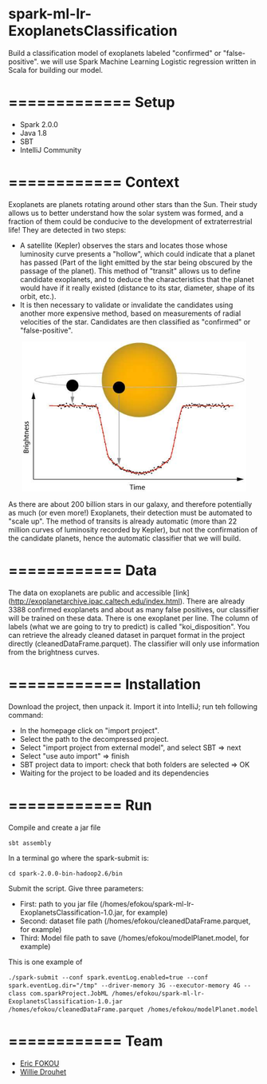 # spark-ml-lr-ExoplanetsClassification
Build a classification model of exoplanets labeled "confirmed" or "false-positive". we will use Spark Machine Learning Logistic regression written in Scala for building our model.
   
=============
Setup 
=============

* Spark 2.0.0
* Java 1.8
* SBT
* IntelliJ Community

============
Context
============

Exoplanets are planets rotating around other stars than the Sun. Their study allows us to better understand how the solar system was formed, and a fraction of them could be conducive to the development of extraterrestrial life! They are detected in two steps:
* A satellite (Kepler) observes the stars and locates those whose luminosity curve presents a "hollow", which could indicate that a planet has passed
(Part of the light emitted by the star being obscured by the passage of the planet). This method of "transit" allows us to define candidate exoplanets, and to deduce the characteristics that the planet would have if it really existed (distance to its star, diameter, shape of its orbit, etc.).
* It is then necessary to validate or invalidate the candidates using another more expensive method, based on measurements of radial velocities of the star. Candidates are then classified as "confirmed" or "false-positive".
<p align="center">
  <img src="https://raw.githubusercontent.com/ericfokou/spark-ml-lr-ExoplanetsClassification/master/media/Satellite_observation.png" alt="Luminosity curve" height="300" width="450""/>
</p>
As there are about 200 billion stars in our galaxy, and therefore potentially as much (or even more!) Exoplanets, their detection must be automated to "scale up". The method of transits is already automatic (more than 22 million curves of luminosity recorded by Kepler), but not the confirmation of the candidate planets, hence the automatic classifier that we will build.

============
Data
============

The data on exoplanets are public and accessible [link] (http://exoplanetarchive.ipac.caltech.edu/index.html). There are already 3388 confirmed exoplanets and about as many false positives, our classifier will be trained on these data. There is one exoplanet per line. The column of labels (what we are going to try to predict) is called "koi_disposition". You can retrieve the already cleaned dataset in parquet format in the project directly (cleanedDataFrame.parquet). The classifier will only use information from the brightness curves.

============
Installation
============

Download the project, then unpack it. Import it into IntelliJ; run teh following command:
* In the homepage click on "import project".
* Select the path to the decompressed project.
* Select "import project from external model", and select SBT => next
* Select "use auto import" => finish
* SBT project data to import: check that both folders are selected => OK
* Waiting for the project to be loaded and its dependencies

============
Run
============

Compile and create a jar file

```
sbt assembly
```

In a terminal go where the spark-submit is:

```
cd spark-2.0.0-bin-hadoop2.6/bin
```

Submit the script. Give three parameters:

* First: path to you jar file (/homes/efokou/spark-ml-lr-ExoplanetsClassification-1.0.jar, for example)
* Second: dataset file path (/homes/efokou/cleanedDataFrame.parquet, for example)
* Third: Model file path to save (/homes/efokou/modelPlanet.model, for example)

This is one example of 

```
./spark-submit --conf spark.eventLog.enabled=true --conf spark.eventLog.dir="/tmp" --driver-memory 3G --executor-memory 4G --class com.sparkProject.JobML /homes/efokou/spark-ml-lr-ExoplanetsClassification-1.0.jar /homes/efokou/cleanedDataFrame.parquet /homes/efokou/modelPlanet.model
```

============
Team
============


* [Eric FOKOU](https://github.com/ericfokou/)
* [Willie Drouhet](https://github.com/drwi)
